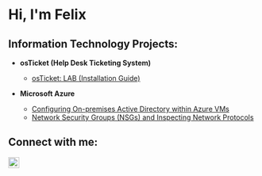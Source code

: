 <h1>Hi, I'm Felix </h1>

<h2> Information Technology Projects:</h2>

- <b>osTicket (Help Desk Ticketing System)</b>
  - [osTicket: LAB (Installation Guide)](https://github.com/FelixKwan-Labs/osTicket-LAB)

- <b>Microsoft Azure</b>
  - [Configuring On-premises Active Directory within Azure VMs](https://github.com/joshmadakorcc/configure-ad)
  - [Network Security Groups (NSGs) and Inspecting Network Protocols](https://github.com/joshmadakorcc/azure-network-protocols)

<h2> Connect with me:</h2>

[<img align="left" alt="Josh | LinkedIn" width="22px" src="https://cdn.jsdelivr.net/npm/simple-icons@v3/icons/linkedin.svg" />][linkedin]

[linkedin]: https://www.linkedin.com/in/felixkwan26/
